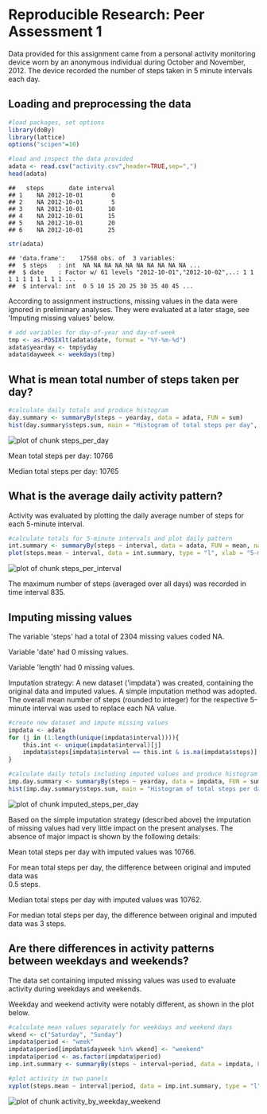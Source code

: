 # Reproducible Research: Peer Assessment 1

Data provided for this assignment came from a personal activity monitoring device worn by an anonymous individual during October and November, 2012. The device recorded the number of steps taken in 5 minute intervals each day.

## Loading and preprocessing the data

```r
#load packages, set options
library(doBy)
library(lattice)
options("scipen"=10)
```


```r
#load and inspect the data provided
adata <- read.csv("activity.csv",header=TRUE,sep=",")
head(adata)
```

```
##   steps       date interval
## 1    NA 2012-10-01        0
## 2    NA 2012-10-01        5
## 3    NA 2012-10-01       10
## 4    NA 2012-10-01       15
## 5    NA 2012-10-01       20
## 6    NA 2012-10-01       25
```

```r
str(adata)
```

```
## 'data.frame':	17568 obs. of  3 variables:
##  $ steps   : int  NA NA NA NA NA NA NA NA NA NA ...
##  $ date    : Factor w/ 61 levels "2012-10-01","2012-10-02",..: 1 1 1 1 1 1 1 1 1 1 ...
##  $ interval: int  0 5 10 15 20 25 30 35 40 45 ...
```
According to assignment instructions, missing values in the data were ignored in preliminary analyses. They were evaluated at a later stage, see 'Imputing missing values' below.


```r
# add variables for day-of-year and day-of-week
tmp <- as.POSIXlt(adata$date, format = "%Y-%m-%d")
adata$yearday <- tmp$yday
adata$dayweek <- weekdays(tmp)
```

## What is mean total number of steps taken per day?


```r
#calculate daily totals and produce histogram
day.summary <- summaryBy(steps ~ yearday, data = adata, FUN = sum)
hist(day.summary$steps.sum, main = "Histogram of total steps per day", xlab = "Total daily steps")
```

![plot of chunk steps_per_day](figure/steps_per_day.png) 

Mean total steps per day: 10766

Median total steps per day: 10765

## What is the average daily activity pattern?
Activity was evaluated by plotting the daily average number of steps for each 5-minute interval.


```r
#calculate totals for 5-minute intervals and plot daily pattern
int.summary <- summaryBy(steps ~ interval, data = adata, FUN = mean, na.rm = TRUE)
plot(steps.mean ~ interval, data = int.summary, type = "l", xlab = "5-minute interval", ylab = "Average steps", main = "Average daily activity pattern")
```

![plot of chunk steps_per_interval](figure/steps_per_interval.png) 

The maximum number of steps (averaged over all days) was recorded in time interval 835.


## Imputing missing values
The variable 'steps' had a total of 2304 missing values coded NA.

Variable 'date' had 0 missing values.

Variable 'length' had 0 missing values.

Imputation strategy: A new dataset ('impdata') was created, containing the original data and imputed values. A simple imputation method was adopted. The overall mean number of steps (rounded to integer) for the respective 5-minute interval was used to replace each NA value. 


```r
#create new dataset and impute missing values
impdata <- adata
for (j in (1:length(unique(impdata$interval)))){
    this.int <- unique(impdata$interval)[j]
    impdata$steps[impdata$interval == this.int & is.na(impdata$steps)] <- round(int.summary$steps.mean[int.summary$interval == this.int],0)
}
```


```r
#calculate daily totals including imputed values and produce histogram
imp.day.summary <- summaryBy(steps ~ yearday, data = impdata, FUN = sum)
hist(imp.day.summary$steps.sum, main = "Histogram of total steps per day with imputed missing values", xlab = "Total daily steps")
```

![plot of chunk imputed_steps_per_day](figure/imputed_steps_per_day.png) 

Based on the simple imputation strategy (described above) the imputation of missing values had very little impact on the present analyses. The absence of major impact is shown by the following details:

Mean total steps per day with imputed values was 
10766.

For mean total steps per day, the difference between original and imputed data was   
0.5 steps.

Median total steps per day with imputed values was 
10762.

For median total steps per day, the difference between original and imputed data was
3 steps.

## Are there differences in activity patterns between weekdays and weekends?
The data set containing imputed missing values was used to evaluate activity during weekdays and weekends.

Weekday and weekend activity were notably different, as shown in the plot below.


```r
#calculate mean values separately for weekdays and weekend days
wkend <- c("Saturday", "Sunday")
impdata$period <- "week"
impdata$period[impdata$dayweek %in% wkend] <- "weekend"
impdata$period <- as.factor(impdata$period)
imp.int.summary <- summaryBy(steps ~ interval+period, data = impdata, FUN = mean)
```


```r
#plot activity in two panels
xyplot(steps.mean ~ interval|period, data = imp.int.summary, type = "l", x.lab = "5-minute interval", ylab = "Average steps", main = "Week and weekend activity patterns", layout = c(1,2), as.table = TRUE)
```

![plot of chunk activity_by_weekday_weekend](figure/activity_by_weekday_weekend.png) 







